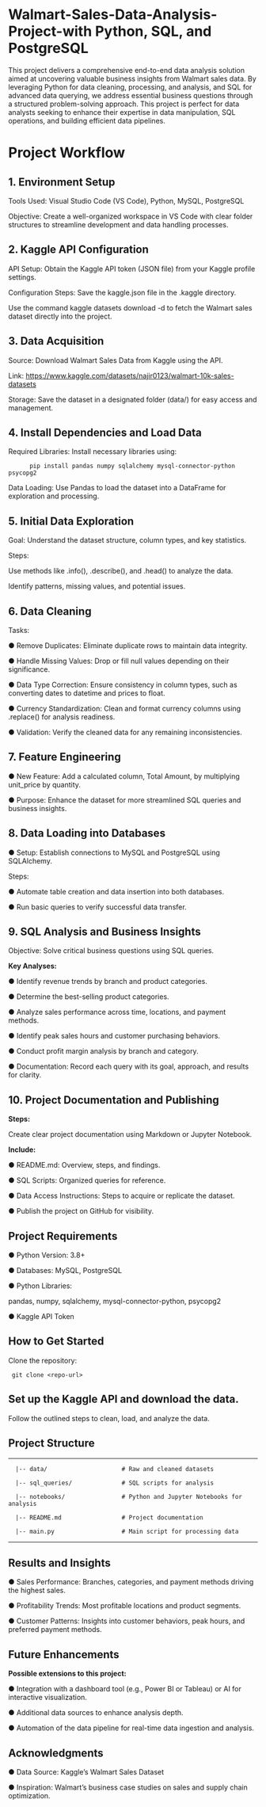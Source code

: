 # Walmart-Sales-Data-Analysis-Project-with Python, SQL, and PostgreSQL  
This project delivers a comprehensive end-to-end data analysis solution aimed at uncovering valuable business insights from Walmart sales data. By leveraging Python for data cleaning, processing, and analysis, and SQL for advanced data querying, we address essential business questions through a structured problem-solving approach. This project is perfect for data analysts seeking to enhance their expertise in data manipulation, SQL operations, and building efficient data pipelines.

# Project Workflow

## 1. Environment Setup
   Tools Used: Visual Studio Code (VS Code), Python, MySQL, PostgreSQL

   Objective: Create a well-organized workspace in VS Code with clear folder structures to streamline development and data handling processes.

## 2. Kaggle API Configuration
API Setup: Obtain the Kaggle API token (JSON file) from your Kaggle profile settings.

Configuration Steps:
Save the kaggle.json file in the .kaggle directory.

Use the command kaggle datasets download -d <dataset-path> to fetch the Walmart sales dataset directly into the project.

## 3. Data Acquisition
Source: Download Walmart Sales Data from Kaggle using the API.

Link: https://www.kaggle.com/datasets/najir0123/walmart-10k-sales-datasets 

Storage: Save the dataset in a designated folder (data/) for easy access and management.

## 4. Install Dependencies and Load Data
Required Libraries: Install necessary libraries using:

          pip install pandas numpy sqlalchemy mysql-connector-python psycopg2

Data Loading: Use Pandas to load the dataset into a DataFrame for exploration and processing.

## 5. Initial Data Exploration
Goal: Understand the dataset structure, column types, and key statistics.

Steps:

Use methods like .info(), .describe(), and .head() to analyze the data.

Identify patterns, missing values, and potential issues.

## 6. Data Cleaning

Tasks:

● Remove Duplicates: Eliminate duplicate rows to maintain data integrity.

● Handle Missing Values: Drop or fill null values depending on their significance.

● Data Type Correction: Ensure consistency in column types, such as converting dates to datetime and prices to float.

● Currency Standardization: Clean and format currency columns using .replace() for analysis readiness.

● Validation: Verify the cleaned data for any remaining inconsistencies.

## 7. Feature Engineering

● New Feature: Add a calculated column, Total Amount, by multiplying unit_price by quantity.

● Purpose: Enhance the dataset for more streamlined SQL queries and business insights.

## 8. Data Loading into Databases

● Setup: Establish connections to MySQL and PostgreSQL using SQLAlchemy.

Steps:

● Automate table creation and data insertion into both databases.

● Run basic queries to verify successful data transfer.

## 9. SQL Analysis and Business Insights

Objective: Solve critical business questions using SQL queries.

**Key Analyses:**

● Identify revenue trends by branch and product categories.

● Determine the best-selling product categories.

● Analyze sales performance across time, locations, and payment methods.

● Identify peak sales hours and customer purchasing behaviors.

● Conduct profit margin analysis by branch and category.

● Documentation: Record each query with its goal, approach, and results for clarity.

## 10. Project Documentation and Publishing

**Steps:**

Create clear project documentation using Markdown or Jupyter Notebook.

**Include:**

● README.md: Overview, steps, and findings.

● SQL Scripts: Organized queries for reference.

● Data Access Instructions: Steps to acquire or replicate the dataset.

● Publish the project on GitHub for visibility.

## Project Requirements

● Python Version: 3.8+

● Databases: MySQL, PostgreSQL

● Python Libraries:

pandas, numpy, sqlalchemy, mysql-connector-python, psycopg2

● Kaggle API Token

## How to Get Started

Clone the repository:

     git clone <repo-url>

## Set up the Kaggle API and download the data.

Follow the outlined steps to clean, load, and analyze the data.

## Project Structure
----

      |-- data/                     # Raw and cleaned datasets  

      |-- sql_queries/              # SQL scripts for analysis  

      |-- notebooks/                # Python and Jupyter Notebooks for analysis

      |-- README.md                 # Project documentation  
 
      |-- main.py                   # Main script for processing data  

*** 

## Results and Insights

● Sales Performance: Branches, categories, and payment methods driving the highest sales.

● Profitability Trends: Most profitable locations and product segments.

● Customer Patterns: Insights into customer behaviors, peak hours, and preferred payment methods.

## Future Enhancements

**Possible extensions to this project:**

● Integration with a dashboard tool (e.g., Power BI or Tableau) or AI for interactive visualization.

● Additional data sources to enhance analysis depth.

● Automation of the data pipeline for real-time data ingestion and analysis.

## Acknowledgments

● Data Source: Kaggle’s Walmart Sales Dataset

● Inspiration: Walmart’s business case studies on sales and supply chain optimization.
